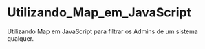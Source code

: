 # Utilizando_Map_em_JavaScript
Utilizando Map em JavaScript para filtrar os Admins de um sistema qualquer.

